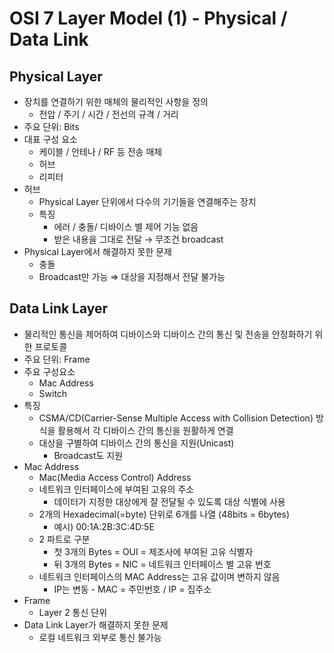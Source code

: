# **OSI 7 Layer Model (1) - Physical / Data Link**

## **Physical Layer**

- 장치를 연결하기 위한 매체의 물리적인 사항을 정의
  - 전압 / 주기 / 시간 / 전선의 규격 / 거리
- 주요 단위: Bits
- 대표 구성 요소
  - 케이블 / 안테나 / RF 등 전송 매체
  - 허브
  - 리피터
- 허브
  - Physical Layer 단위에서 다수의 기기들을 연결해주는 장치
  - 특징
    - 에러 / 충돌/ 디바이스 별 제어 기능 없음
    - 받은 내용을 그대로 전달 → 무조건 broadcast
- Physical Layer에서 해결하지 못한 문제
  - 충돌
  - Broadcast만 가능 ⇒ 대상을 지정해서 전달 불가능

## **Data Link Layer**

- 물리적인 통신을 제어하여 디바이스와 디바이스 간의 통신 및 전송을 안정화하기 위한 프로토콜
- 주요 단위: Frame
- 주요 구성요소
  - Mac Address
  - Switch
- 특징
  - CSMA/CD(Carrier-Sense Multiple Access with Collision Detection) 방식을 활용해서 각 디바이스 간의 통신을 원활하게 연결
  - 대상을 구별하여 디바이스 간의 통신을 지원(Unicast)
    - Broadcast도 지원
- Mac Address
  - Mac(Media Access Control) Address
  - 네트워크 인터페이스에 부여된 고유의 주소
    - 데이터가 지정한 대상에게 잘 전달될 수 있도록 대상 식별에 사용
  - 2개의 Hexadecimal(=byte) 단위로 6개를 나열 (48bits = 6bytes)
    - 예시) 00:1A:2B:3C:4D:5E
  - 2 파트로 구분
    - 첫 3개의 Bytes = OUI = 제조사에 부여된 고유 식별자
    - 뒤 3개의 Bytes = NIC = 네트워크 인터페이스 별 고유 번호
  - 네트워크 인터페이스의 MAC Address는 고유 값이며 변하지 않음
    - IP는 변동 - MAC = 주민번호 / IP = 집주소
- Frame
  - Layer 2 통신 단위
- Data Link Layer가 해결하지 못한 문제
  - 로컬 네트워크 외부로 통신 불가능

